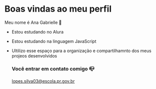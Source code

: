 # Boas vindas ao meu perfil 

Meu nome é Ana Gabrielle 💙

- Estou estudando no Alura
- Estou estudando na linguagem JavaScript
- Ultilizo esse espaço para a organização e compartilhamnto dos meus projeos desenvolvidos

  ### Você entrar em contato comigo 📪

  lopes.silva03@escola.pr.gov.br
